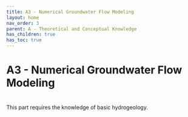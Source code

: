 ```yaml
---
title: A3 - Numerical Groundwater Flow Modeling
layout: home
nav_order: 3
parent: A - Theoretical and Conceptual Knowledge
has_children: true
has_toc: true
---
```

<script
  src="https://cdn.mathjax.org/mathjax/latest/MathJax.js?config=TeX-AMS-MML_HTMLorMML"
  type="text/javascript">
</script>
# A3 - Numerical Groundwater Flow Modeling

# 

This part requires the knowledge of basic hydrogeology. 
